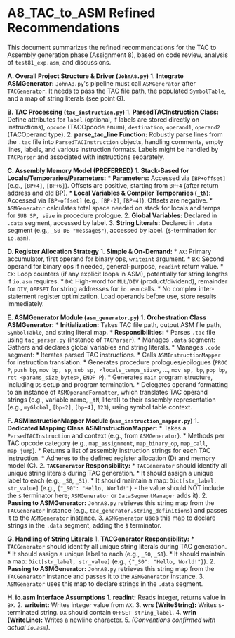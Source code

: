 # A8_TAC_to_ASM Refined Recommendations

This document summarizes the refined recommendations for the TAC to Assembly generation phase (Assignment 8), based on code review, analysis of `test81_exp.asm`, and discussions.

**A. Overall Project Structure & Driver (`JohnA8.py`)**
    1.  **Integrate ASMGenerator:** `JohnA8.py`'s pipeline must call `ASMGenerator` after `TACGenerator`. It needs to pass the TAC file path, the populated `SymbolTable`, and a map of string literals (see point G).

**B. TAC Processing (`tac_instruction.py`)**
    1.  **ParsedTACInstruction Class:** Define attributes for `label` (optional, if labels are stored directly on instructions), `opcode` (TACOpcode enum), `destination`, `operand1`, `operand2` (TACOperand type).
    2.  **parse_tac_line Function:** Robustly parse lines from the `.tac` file into `ParsedTACInstruction` objects, handling comments, empty lines, labels, and various instruction formats. Labels might be handled by `TACParser` and associated with instructions separately.

**C. Assembly Memory Model (PREFERRED)**
    1.  **Stack-Based for Locals/Temporaries/Parameters:**
        *   **Parameters:** Accessed via `[BP+offset]` (e.g., `[BP+4]`, `[BP+6]`). Offsets are positive, starting from `BP+4` (after return address and old BP).
        *   **Local Variables & Compiler Temporaries (`_tN`):** Accessed via `[BP-offset]` (e.g., `[BP-2]`, `[BP-4]`). Offsets are negative.
        *   `ASMGenerator` calculates total space needed on stack for locals and temps for `SUB SP, size` in procedure prologue.
    2.  **Global Variables:** Declared in `.data` segment, accessed by label.
    3.  **String Literals:** Declared in `.data` segment (e.g., `_S0 DB "message$"`), accessed by label. (`$`-termination for `io.asm`).

**D. Register Allocation Strategy**
    1.  **Simple & On-Demand:**
        *   `AX`: Primary accumulator, first operand for binary ops, `writeint` argument.
        *   `BX`: Second operand for binary ops if needed, general-purpose, `readint` return value.
        *   `CX`: Loop counters (if any explicit loops in ASM), potentially for string lengths if `io.asm` requires.
        *   `DX`: High-word for `MUL`/`DIV` (product/dividend), remainder for `DIV`, `OFFSET` for string addresses for `io.asm` calls.
        *   No complex inter-statement register optimization. Load operands before use, store results immediately.

**E. ASMGenerator Module (`asm_generator.py`)** 
    1.  **Orchestration Class ASMGenerator:**
        *   **Initialization:** Takes TAC file path, output ASM file path, `SymbolTable`, and string literal map.
        *   **Responsibilities:**
            *   Parses `.tac` file using `tac_parser.py` (instance of `TACParser`).
            *   Manages `.data` segment: Gathers and declares global variables and string literals.
            *   Manages `.code` segment:
                *   Iterates parsed TAC instructions.
                *   Calls `ASMInstructionMapper` for instruction translation.
                *   Generates procedure prologues/epilogues (`PROC P`, `push bp`, `mov bp, sp`, `sub sp, <locals_temps_size>`, ..., `mov sp, bp`, `pop bp`, `ret <params_size_bytes>`, `ENDP P`).
                *   Generates `main` program structure, including `DS` setup and program termination.
            *   Delegates operand formatting to an instance of `ASMOperandFormatter`, which translates TAC operand strings (e.g., variable name, `_tN`, literal) to their assembly representation (e.g., `myGlobal`, `[bp-2]`, `[bp+4]`, `123`), using symbol table context.

**F. ASMInstructionMapper Module (`asm_instruction_mapper.py`)** 
    1.  **Dedicated Mapping Class ASMInstructionMapper:**
        *   Takes a `ParsedTACInstruction` and context (e.g., from `ASMGenerator`).
        *   Methods per TAC opcode category (e.g., `map_assignment`, `map_binary_op`, `map_call`, `map_jump`).
        *   Returns a list of assembly instruction strings for each TAC instruction.
        *   Adheres to the defined register allocation (D) and memory model (C).
    2.  **`TACGenerator` Responsibility:**
        *   `TACGenerator` should identify all unique string literals during TAC generation.
        *   It should assign a unique label to each (e.g., `_S0`, `_S1`).
        *   It should maintain a map: `Dict[str_label, str_value]` (e.g., `{"_S0": "Hello, World!"}` - the value should NOT include the `$` terminator here; `ASMGenerator` or `DataSegmentManager` adds it).
    2.  **Passing to ASMGenerator:** `JohnA8.py` retrieves this string map from the `TACGenerator` instance (e.g., `tac_generator.string_definitions`) and passes it to the `ASMGenerator` instance.
    3.  `ASMGenerator` uses this map to declare strings in the `.data` segment, adding the `$` terminator.

**G. Handling of String Literals**
    1.  **TACGenerator Responsibility:**
        *   `TACGenerator` should identify all unique string literals during TAC generation.
        *   It should assign a unique label to each (e.g., `_S0`, `_S1`).
        *   It should maintain a map: `Dict[str_label, str_value]` (e.g., `{"_S0": "Hello, World!"}`).
    2.  **Passing to ASMGenerator:** `JohnA8.py` retrieves this string map from the `TACGenerator` instance and passes it to the `ASMGenerator` instance.
    3.  `ASMGenerator` uses this map to declare strings in the `.data` segment.

**H. io.asm Interface Assumptions**
    1.  **readint:** Reads integer, returns value in `BX`.
    2.  **writeint:** Writes integer value from `AX`.
    3.  **wrs (WriteString):** Writes `$`-terminated string. `DX` should contain `OFFSET string_label`.
    4.  **wrln (WriteLine):** Writes a newline character.
    5.  *(Conventions confirmed with actual `io.asm`)*.
